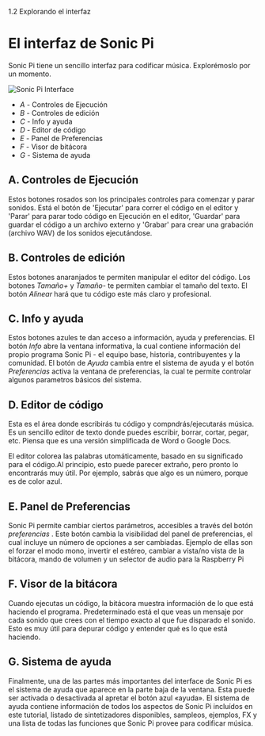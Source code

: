 1.2 Explorando el interfaz

# El interfaz de Sonic Pi

Sonic Pi tiene un sencillo interfaz para codificar música.
Explorémoslo por un momento.

![Sonic Pi Interface](../images/tutorial/GUI.png)


* *A* - Controles de Ejecución
* *B* - Controles de edición
* *C* - Info y ayuda
* *D* - Editor de código 
* *E* - Panel de Preferencias
* *F* - Visor de bitácora
* *G* - Sistema de ayuda


## A. Controles de Ejecución

Estos botones rosados son los principales controles para comenzar y
parar sonidos. Está el botón de 'Ejecutar' para correr el código en el
editor y 'Parar' para parar todo código en Ejecución en el editor, 
'Guardar' para guardar el código a un archivo externo y 'Grabar' para
crear una grabación (archivo WAV) de los sonidos ejecutándose.

## B. Controles de edición

Estos botones anaranjados te permiten manipular el editor del código.
Los botones *Tamaño+* y *Tamaño-* te permiten cambiar el tamaño del texto.
El botón *Alinear*  hará que tu código este más claro y profesional.

## C. Info y ayuda

Estos botones azules te dan acceso a información, ayuda y preferencias.
El botón *Info* abre la ventana informativa, la cual contiene información
del propio programa Sonic Pi - el equipo base, historia, contribuyentes y
la comunidad. El botón de *Ayuda* cambia entre el sistema de ayuda y el
botón *Preferencias* activa la ventana de preferencias, la cual te permite
controlar algunos parametros básicos del sistema.

## D. Editor de código

Esta es el área donde escribirás tu código y compndrás/ejecutarás
música. Es un sencillo editor de texto donde puedes escribir, borrar,
cortar, pegar, etc. Piensa que es una versión simplificada de Word o
Google Docs.

El editor colorea las palabras utomáticamente, basado en su significado
para el código.Al principio, esto puede parecer extraño, pero pronto lo
encontrarás muy útil. Por ejemplo, sabrás que algo es un número, porque
es de color azul.

## E. Panel de Preferencias

Sonic Pi permite cambiar ciertos parámetros, accesibles a través del botón
*preferencias* . Este botón cambia la visibilidad del panel de preferencias,
el cual incluye un número de opciones a ser cambiadas. Ejemplo de ellas son
el forzar el modo mono, invertir el estéreo, cambiar a vista/no vista de la
bitácora, mando de volumen y un selector de audio para la Raspberry  Pi

## F. Visor de la bitácora

Cuando ejecutas un código, la bitácora muestra información de lo que está
haciendo el programa. Predeterminado está el que veas un mensaje por cada
sonido que crees con el tiempo exacto al que fue disparado el sonido. Esto
es muy útil para depurar código y entender qué es lo que está haciendo.

## G. Sistema de ayuda

Finalmente, una de las partes más importantes del interface de Sonic Pi
es el sistema de ayuda que aparece en la parte baja de la ventana.
Esta puede ser activada o desactivada al apretar el botón azul «ayuda».
El sistema de ayuda contiene información de todos los aspectos de 
Sonic Pi incluídos en este tutorial, listado de sintetizadores disponibles, 
sampleos, ejemplos, FX y una lista de todas las funciones que Sonic Pi
provee para codificar música.
